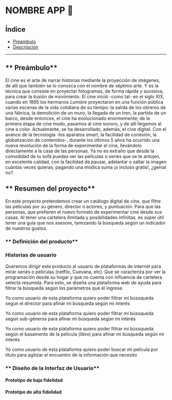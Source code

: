 # **NOMBRE APP 🎥**

## **Índice**

* [Preámbulo](#preámbulo)
* [Descripción](#resumen-del-proyecto)


***

## ** Preámbulo**
El cine es el arte de narrar historias mediante la proyección de imágenes, de allí que también se lo conozca con el nombre de séptimo arte. Y es la técnica que consiste en proyectar fotogramas, de forma rápida y sucesiva, para crear la ilusión de movimiento.
El cine inició -como tal- en el siglo XIX, cuando en 1895 los hermanos *Lumière* proyectaron en una función pública varias escenas de la vida cotidiana de su tiempo: la salida de los obreros de una fábrica, la demolición de un muro, la llegada de un tren, la partida de un barco, desde entonces, el cine ha evolucionado enormemente; de la primera etapa de cine mudo, pasamos al cine sonoro, y de allí llegamos al cine a color. Actualmente, se ha desarrollado, además, el cine digital. Con el avance de la tecnología -los aparatos smart, la facilidad de conexión, la globalización de contenidos-, durante los últimos 5 años ha ocurrido una nueva revolución de la forma de experimentar el cine, llevándolo directamente a la casa de las personas. Ya no es extraño que desde la comodidad de tu sofá puedas ver  las películas o series que se te antojen, en excelente calidad, con la facilidad de pausar, adelantar o saltar la imagen cuántas veces quieras, pagando una módica suma ¡o incluso gratis!, ¿genial no?.

## ** Resumen del proyecto**

En este proyecto pretendemos crear un catálogo digital de cine, que filtre las películas por su género, director o actores, y puntuación. Para que las personas, que prefieren el nuevo formato de experimentar cine desde sus casas. Al tener una cartelera ilimitada y posibilidades infinitas, es súper útil tener una guía que nos asesore, tamizando la búsqueda según un indicador de nuestros gustos. 



### ** Definición del producto**

### **Historias de usuario**
Queremos dirigir este producto al usuario de plataformas de internet para mirar series o películas (netflix, Cuevana, etc). Que se caracteriza por ver la programación desde su hogar y que no cuenta con influencia de cartelera selecta resumida. Para esto, se diseña una plataforma web de ayuda para filtrar la búsqueda según los parámetros que él ingrese.

Yo como usuario de esta plataforma quiero poder filtrar mi bússqueda según el director para afinar mi búsqueda según mi interés

Yo como usuario de esta plataforma quiero poder filtrar mi bússqueda según sub-géneros para afinar mi búsqueda según mi interés

Yo como usuario de esta plataforma quiero poder filtrar mi bússqueda según el basamento de la película (libro) para afinar mi búsqueda según mi interés


Yo como usuario de esta plataforma quiero poder buscar mi película por título para agilizar el encuentro de la información que necesito

### ** Diseño de la Interfaz de Usuario**

#### Prototipo de baja fidelidad

#### Prototipo de alta fidelidad








